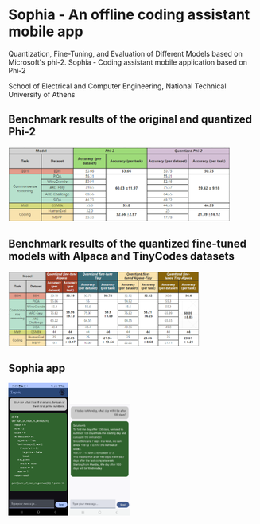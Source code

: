 # Sophia - An offline coding assistant mobile app
Quantization, Fine-Tuning, and Evaluation of Different Models based on Microsoft's phi-2. 
Sophia - Coding assistant mobile application based on Phi-2

School of Electrical and Computer Engineering, National Technical University of Athens

## Benchmark results of the original and quantized Phi-2
<p float="left">
  <img src="https://github.com/sophia-coding-assistant/sophia/blob/main/img/r_i.png" height="150" />
</p>

## Benchmark results of the quantized fine-tuned models with Alpaca and TinyCodes datasets
<p float="left">
  <img src="https://github.com/sophia-coding-assistant/sophia/blob/main/img/r_q.png" height="150" />
</p>

## Sophia app
<p float="left">
  <img src="https://github.com/sophia-coding-assistant/sophia/blob/main/img/app1.png" width="120" />
  <img src="https://github.com/sophia-coding-assistant/sophia/blob/main/img/app3.png" width="120" />
</p>
